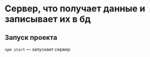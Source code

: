 # Сервер, что получает данные и записывает их в бд

## Запуск проекта

`npm start` — запускает сервер
